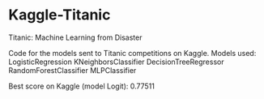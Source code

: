 # Kaggle-Titanic
Titanic: Machine Learning from Disaster


Code for the models sent to Titanic competitions on Kaggle.
Models used:
LogisticRegression
KNeighborsClassifier
DecisionTreeRegressor
RandomForestClassifier
MLPClassifier

Best score on Kaggle (model Logit): 0.77511
